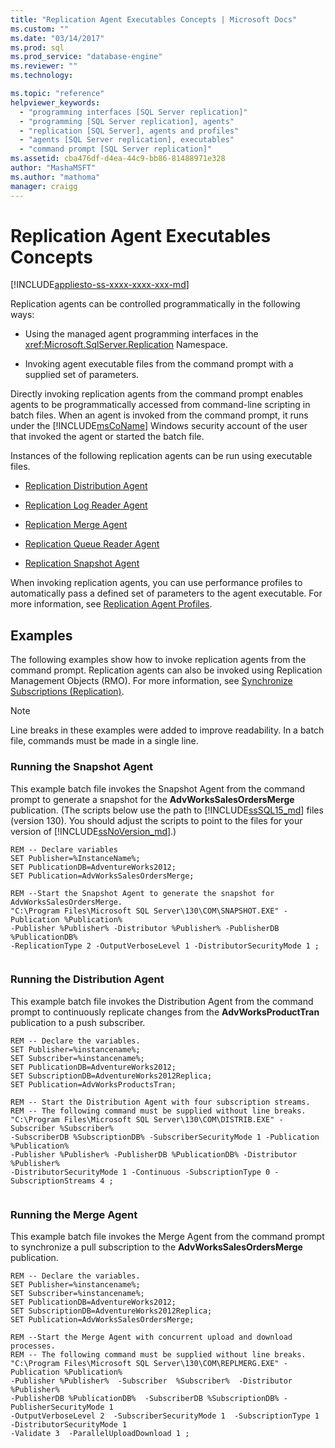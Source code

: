 ```yaml
---
title: "Replication Agent Executables Concepts | Microsoft Docs"
ms.custom: ""
ms.date: "03/14/2017"
ms.prod: sql
ms.prod_service: "database-engine"
ms.reviewer: ""
ms.technology: 

ms.topic: "reference"
helpviewer_keywords: 
  - "programming interfaces [SQL Server replication]"
  - "programming [SQL Server replication], agents"
  - "replication [SQL Server], agents and profiles"
  - "agents [SQL Server replication], executables"
  - "command prompt [SQL Server replication]"
ms.assetid: cba476df-d4ea-44c9-bb86-81488971e328
author: "MashaMSFT"
ms.author: "mathoma"
manager: craigg
---
```

# Replication Agent Executables Concepts
[!INCLUDE[appliesto-ss-xxxx-xxxx-xxx-md](../../../includes/appliesto-ss-xxxx-xxxx-xxx-md.md)]

  Replication agents can be controlled programmatically in the following ways:  
  
-   Using the managed agent programming interfaces in the <xref:Microsoft.SqlServer.Replication> Namespace.  
  
-   Invoking agent executable files from the command prompt with a supplied set of parameters.  
  
 Directly invoking replication agents from the command prompt enables agents to be programmatically accessed from command-line scripting in batch files. When an agent is invoked from the command prompt, it runs under the [!INCLUDE[msCoName](../../../includes/msconame-md.md)] Windows security account of the user that invoked the agent or started the batch file.  
  
 Instances of the following replication agents can be run using executable files.  
  
-   [Replication Distribution Agent](../../../relational-databases/replication/agents/replication-distribution-agent.md)  
  
-   [Replication Log Reader Agent](../../../relational-databases/replication/agents/replication-log-reader-agent.md)  
  
-   [Replication Merge Agent](../../../relational-databases/replication/agents/replication-merge-agent.md)  
  
-   [Replication Queue Reader Agent](../../../relational-databases/replication/agents/replication-queue-reader-agent.md)  
  
-   [Replication Snapshot Agent](../../../relational-databases/replication/agents/replication-snapshot-agent.md)  
  
 When invoking replication agents, you can use performance profiles to automatically pass a defined set of parameters to the agent executable. For more information, see [Replication Agent Profiles](../../../relational-databases/replication/agents/replication-agent-profiles.md).  
  
## Examples  
 The following examples show how to invoke replication agents from the command prompt. Replication agents can also be invoked using Replication Management Objects (RMO). For more information, see [Synchronize Subscriptions &#40;Replication&#41;](../../../relational-databases/replication/synchronize-subscriptions-replication.md).  
  
> [!NOTE]  
>  Line breaks in these examples were added to improve readability. In a batch file, commands must be made in a single line.  
  
### Running the Snapshot Agent  
 This example batch file invokes the Snapshot Agent from the command prompt to generate a snapshot for the **AdvWorksSalesOrdersMerge** publication. (The scripts below use the path to [!INCLUDE[ssSQL15_md](../../../includes/sssql15-md.md)] files (version 130). You should adjust the scripts to point to the files for your version of [!INCLUDE[ssNoVersion_md](../../../includes/ssnoversion-md.md)].)  
  
```  
REM -- Declare variables  
SET Publisher=%InstanceName%;  
SET PublicationDB=AdventureWorks2012;   
SET Publication=AdvWorksSalesOrdersMerge;   
  
REM --Start the Snapshot Agent to generate the snapshot for AdvWorksSalesOrdersMerge.  
"C:\Program Files\Microsoft SQL Server\130\COM\SNAPSHOT.EXE" -Publication %Publication%   
-Publisher %Publisher% -Distributor %Publisher% -PublisherDB %PublicationDB%   
-ReplicationType 2 -OutputVerboseLevel 1 -DistributorSecurityMode 1 ;  
  
```  
  
### Running the Distribution Agent  
 This example batch file invokes the Distribution Agent from the command prompt to continuously replicate changes from the **AdvWorksProductTran** publication to a push subscriber.  
  
```  
REM -- Declare the variables.  
SET Publisher=%instancename%;  
SET Subscriber=%instancename%;  
SET PublicationDB=AdventureWorks2012;  
SET SubscriptionDB=AdventureWorks2012Replica;   
SET Publication=AdvWorksProductsTran;  
  
REM -- Start the Distribution Agent with four subscription streams.  
REM -- The following command must be supplied without line breaks.  
"C:\Program Files\Microsoft SQL Server\130\COM\DISTRIB.EXE" -Subscriber %Subscriber%   
-SubscriberDB %SubscriptionDB% -SubscriberSecurityMode 1 -Publication %Publication%   
-Publisher %Publisher% -PublisherDB %PublicationDB% -Distributor %Publisher%   
-DistributorSecurityMode 1 -Continuous -SubscriptionType 0 -SubscriptionStreams 4 ;  
  
```  
  
### Running the Merge Agent  
 This example batch file invokes the Merge Agent from the command prompt to synchronize a pull subscription to the **AdvWorksSalesOrdersMerge** publication.  
  
```  
REM -- Declare the variables.  
SET Publisher=%instancename%;  
SET Subscriber=%instancename%;  
SET PublicationDB=AdventureWorks2012;  
SET SubscriptionDB=AdventureWorks2012Replica;   
SET Publication=AdvWorksSalesOrdersMerge;  
  
REM --Start the Merge Agent with concurrent upload and download processes.  
REM -- The following command must be supplied without line breaks.  
"C:\Program Files\Microsoft SQL Server\130\COM\REPLMERG.EXE" -Publication %Publication%    
-Publisher %Publisher%  -Subscriber  %Subscriber%  -Distributor %Publisher%    
-PublisherDB %PublicationDB%  -SubscriberDB %SubscriptionDB% -PublisherSecurityMode 1    
-OutputVerboseLevel 2  -SubscriberSecurityMode 1  -SubscriptionType 1 -DistributorSecurityMode 1    
-Validate 3  -ParallelUploadDownload 1 ;  
  
```  
  
  
